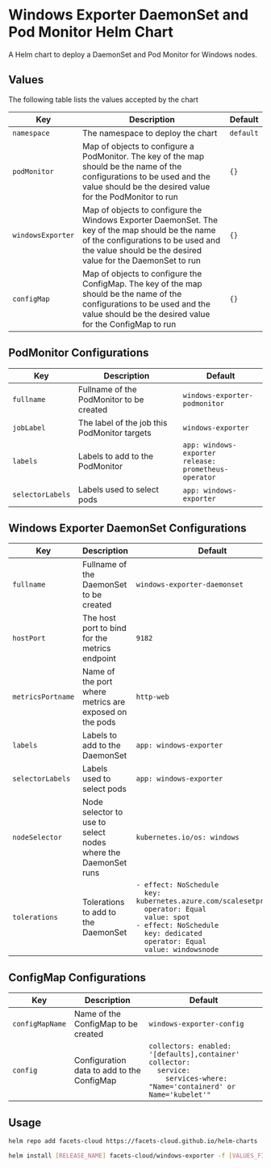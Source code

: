 # Windows Exporter DaemonSet and Pod Monitor Helm Chart

A Helm chart to deploy a DaemonSet and Pod Monitor for Windows nodes.

## Values

The following table lists the values accepted by the chart

| Key                | Description                                                                                                                           | Default               |
|--------------------|---------------------------------------------------------------------------------------------------------------------------------------| --------------------- |
| `namespace` | The namespace to deploy the chart | `default`                  |
| `podMonitor` | Map of objects to configure a PodMonitor. The key of the map should be the name of the configurations to be used and the value should be the desired value for the PodMonitor to run | `{}` |
| `windowsExporter` | Map of objects to configure the Windows Exporter DaemonSet. The key of the map should be the name of the configurations to be used and the value should be the desired value for the DaemonSet to run | `{}` |
| `configMap` | Map of objects to configure the ConfigMap. The key of the map should be the name of the configurations to be used and the value should be the desired value for the ConfigMap to run | `{}` |

## PodMonitor Configurations

| Key               | Description                                                                                                                 | Default |
|-------------------| ---------------------------------------------------------------------------------------------------------------------------- | ------- |
| `fullname`        | Fullname of the PodMonitor to be created       | `windows-exporter-podmonitor`  |
| `jobLabel`      | The label of the job this PodMonitor targets               | `windows-exporter`  |
| `labels` | Labels to add to the PodMonitor      | `app: windows-exporter`<br>`release: prometheus-operator`  |
| `selectorLabels` | Labels used to select pods      | `app: windows-exporter`  |

## Windows Exporter DaemonSet Configurations

| Key               | Description                                                                                                                 | Default |
|-------------------| ---------------------------------------------------------------------------------------------------------------------------- | ------- |
| `fullname`        | Fullname of the DaemonSet to be created       | `windows-exporter-daemonset`  |
| `hostPort`      | The host port to bind for the metrics endpoint               | `9182`  |
| `metricsPortname` | Name of the port where metrics are exposed on the pods      | `http-web`  |
| `labels` | Labels to add to the DaemonSet      | `app: windows-exporter`  |
| `selectorLabels` | Labels used to select pods      | `app: windows-exporter`  |
| `nodeSelector` | Node selector to use to select nodes where the DaemonSet runs      | `kubernetes.io/os: windows`  |
| `tolerations` | Tolerations to add to the DaemonSet      | `- effect: NoSchedule`<br>`  key: kubernetes.azure.com/scalesetpriority`<br>`  operator: Equal`<br>`  value: spot`<br>`- effect: NoSchedule`<br>`  key: dedicated`<br>`  operator: Equal`<br>`  value: windowsnode`  |

## ConfigMap Configurations

| Key               | Description                                                                                                                 | Default |
|-------------------| ---------------------------------------------------------------------------------------------------------------------------- | ------- |
| `configMapName`        | Name of the ConfigMap to be created       | `windows-exporter-config`  |
| `config`      | Configuration data to add to the ConfigMap               | `collectors: enabled: '[defaults],container'`<br>`collector:`<br>`  service:`<br>`    services-where: "Name='containerd' or Name='kubelet'"`  |

## Usage

```bash
helm repo add facets-cloud https://facets-cloud.github.io/helm-charts

helm install [RELEASE_NAME] facets-cloud/windows-exporter -f [VALUES_FILE]
```


